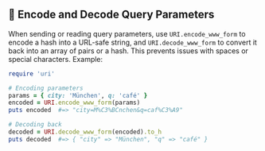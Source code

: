 ## 🔧 Encode and Decode Query Parameters

When sending or reading query parameters, use `URI.encode_www_form` to encode a hash into a URL-safe string, and `URI.decode_www_form` to convert it back into an array of pairs or a hash. This prevents issues with spaces or special characters. Example:

```ruby
require 'uri'

# Encoding parameters
params = { city: 'München', q: 'café' }
encoded = URI.encode_www_form(params)
puts encoded  #=> "city=M%C3%BCnchen&q=caf%C3%A9"

# Decoding back
decoded = URI.decode_www_form(encoded).to_h
puts decoded  #=> { "city" => "München", "q" => "café" }
```